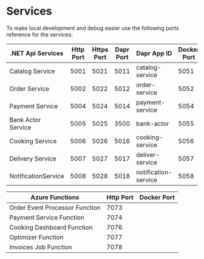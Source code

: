 # Services 

To make local development and debug easier use the following ports reference for the services:

| .NET Api Services         | Http Port | Https Port | Dapr Port | Dapr App ID          | Docker Port|
| -------                   | --------- | ---------- | --------- | -------------        | -----      |
| Catalog Service           | 5001      | 5021       | 5011      | catalog-service      | 5051       | 
| Order Service             | 5002      | 5022       | 5012      | order-service        | 5052       |
| Payment Service           | 5004      | 5024       | 5014      | payment-service      | 5054       |
| Bank Actor Service        | 5005      | 5025       | 3500      | bank-actor           | 5055       |
| Cooking Service           | 5006      | 5026       | 5016      | cooking-service      | 5056       |
| Delivery Service          | 5007      | 5027       | 5017      | deliver-service      | 5057       |
| NotificationService       | 5008      | 5028       | 5018      | notification-service | 5058       |

 
| Azure Functions                 | Http Port | Docker Port|
| -------                         | --------- | ---------- | 
| Order Event Processor Function  | 7073      |            |	
| Payment Service Function        | 7074      |            | 
| Cooking Dashboard Function      | 7076      |            |
| Optimizer Function              | 7077      |            |
| Invoices Job Function           | 7078      |            |